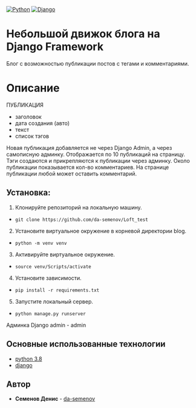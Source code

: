 [![Python](https://img.shields.io/badge/-Python-464646??style=flat-square&logo=Python)](https://www.python.org/)
[![Django](https://img.shields.io/badge/-Django-464646??style=flat-square&logo=Django)](https://www.djangoproject.com/)
# Небольшой движок блога на Django Framework
Блог с возможностью публикации постов с тегами и комментариями.

# Описание
ПУБЛИКАЦИЯ
- заголовок
- дата создания (авто)
- текст
- список тэгов

Новая публикация добавляется не через Django Admin, а через самописную админку.
Отображается по 10 публикаций на страницу.
Тэги создаются и прикрепляются к публикации через админку.
Около публикации показывается кол-во комментариев. 
На странице публикации любой может оставить комментарий.


## Установка:
1. Клонируйте репозиторий на локальную машину.
- ``git clone https://github.com/da-semenov/Loft_test``
2. Установите виртуальное окружение в корневой директории blog.
- ``python -m venv venv``
3. Активируйте виртуальное окружение.
- ``source venv/Scripts/activate``
4. Установите зависимости.
- ``pip install -r requirements.txt``
5. Запустите локальный сервер.
- ``python manage.py runserver``

Админка Django admin - admin

## Основные использованные технологии
* [python 3.8](https://www.python.org/)
* [django](https://www.djangoproject.com/)

## Автор

* **Семенов Денис** - [da-semenov](https://github.com/da-semenov)
